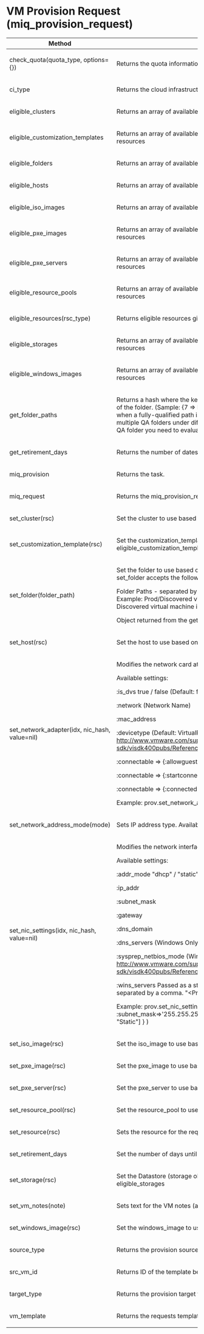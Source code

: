 # VM Provision Request (miq\_provision\_request)

<table>
<colgroup>
<col style="width: 50%" />
<col style="width: 50%" />
</colgroup>
<thead>
<tr class="header">
<th>Method</th>
<th>Use</th>
</tr>
</thead>
<tbody>
<tr class="odd">
<td><p>check_quota(quota_type, options={})</p></td>
<td><p>Returns the quota information for the specified type</p></td>
</tr>
<tr class="even">
<td><p>ci_type</p></td>
<td><p>Returns the cloud infrastructure type: vm</p></td>
</tr>
<tr class="odd">
<td><p>eligible_clusters</p></td>
<td><p>Returns an array of available Cluster objects filtered by previously selected resources</p></td>
</tr>
<tr class="even">
<td><p>eligible_customization_templates</p></td>
<td><p>Returns an array of available Customization Templates filtered by previously selected resources</p></td>
</tr>
<tr class="odd">
<td><p>eligible_folders</p></td>
<td><p>Returns an array of available Folder objects filtered by previously selected resources</p></td>
</tr>
<tr class="even">
<td><p>eligible_hosts</p></td>
<td><p>Returns an array of available Host objects filtered by previously selected resources</p></td>
</tr>
<tr class="odd">
<td><p>eligible_iso_images</p></td>
<td><p>Returns an array of available ISO image objects filtered by previously selected resources</p></td>
</tr>
<tr class="even">
<td><p>eligible_pxe_images</p></td>
<td><p>Returns an array of available PXE Image objects filtered by previously selected resources</p></td>
</tr>
<tr class="odd">
<td><p>eligible_pxe_servers</p></td>
<td><p>Returns an array of available PXE Server objects filtered by previously selected resources</p></td>
</tr>
<tr class="even">
<td><p>eligible_resource_pools</p></td>
<td><p>Returns an array of available Resource Pool objects filtered by previously selected resources</p></td>
</tr>
<tr class="odd">
<td><p>eligible_resources(rsc_type)</p></td>
<td><p>Returns eligible resources given the type specified</p></td>
</tr>
<tr class="even">
<td><p>eligible_storages</p></td>
<td><p>Returns an array of available Storage (Datastore) objects filtered by previously selected resources</p></td>
</tr>
<tr class="odd">
<td><p>eligible_windows_images</p></td>
<td><p>Returns an array of available Windows Image objects filtered by previously selected resources</p></td>
</tr>
<tr class="even">
<td><p>get_folder_paths</p></td>
<td><p>Returns a hash where the key is an index and the value is the fully-qualified path name of the folder. (Sample: {7 ⇒ Dev/Dept1/QA, 8 ⇒ Test/Dept2/QA}) This format is useful when a fully-qualified path is required to match the folder name. For example, if you had multiple QA folders under different departments in the sample above. To find the proper QA folder you need to evaluate the entire folder path.</p></td>
</tr>
<tr class="odd">
<td><p>get_retirement_days</p></td>
<td><p>Returns the number of dates until retirement</p></td>
</tr>
<tr class="even">
<td><p>miq_provision</p></td>
<td><p>Returns the task.</p></td>
</tr>
<tr class="odd">
<td><p>miq_request</p></td>
<td><p>Returns the miq_provision_requests miq_request object</p></td>
</tr>
<tr class="even">
<td><p>set_cluster(rsc)</p></td>
<td><p>Set the cluster to use based on object returned from eligible_clusters</p></td>
</tr>
<tr class="odd">
<td><p>set_customization_template(rsc)</p></td>
<td><p>Set the customization_template to use based on object returned from eligible_customization_templates</p></td>
</tr>
<tr class="even">
<td><p>set_folder(folder_path)</p></td>
<td><p>Set the folder to use based on object returned from eligible_folders. In addition, set_folder accepts the following folder types:</p>
<p>Folder Paths - separated by forward slashes. (Must include Data-center name.) Example: Prod/Discovered virtual machine where Prod is the Data-center name and Discovered virtual machine is the folder name.</p>
<p>Object returned from the get_folder_paths method</p></td>
</tr>
<tr class="odd">
<td><p>set_host(rsc)</p></td>
<td><p>Set the host to use based on object returned from eligible_hosts</p></td>
</tr>
<tr class="even">
<td><p>set_network_adapter(idx, nic_hash, value=nil)</p></td>
<td><p>Modifies the network card attached to the VM container</p>
<p>Available settings:</p>
<p>:is_dvs true / false (Default: false)</p>
<p>:network (Network Name)</p>
<p>:mac_address</p>
<p>:devicetype (Default: VirtualPCNet32) Defined by VMware: <a href="http://www.vmware.com/support/developer/vc-sdk/visdk400pubs/ReferenceGuide/vim.vm.device.VirtualEthernetCard.html">http://www.vmware.com/support/developer/vc-sdk/visdk400pubs/ReferenceGuide/vim.vm.device.VirtualEthernetCard.html</a></p>
<p>:connectable ⇒ {:allowguestcontrol ⇒ true / false} (Default: true)</p>
<p>:connectable ⇒ {:startconnected ⇒ true / false} (Default: true)</p>
<p>:connectable ⇒ {:connected ⇒ true / false} (Default: true)</p>
<p>Example: prov.set_network_adapter(1, {:network ⇒ dvs_net1, :is_dvs ⇒ true} )</p></td>
</tr>
<tr class="odd">
<td><p>set_network_address_mode(mode)</p></td>
<td><p>Sets IP address type. Available modes are dhcp and static</p></td>
</tr>
<tr class="even">
<td><p>set_nic_settings(idx, nic_hash, value=nil)</p></td>
<td><p>Modifies the network interface settings at the operating system level</p>
<p>Available settings:</p>
<p>:addr_mode "dhcp" / "static" (Default: static)</p>
<p>:ip_addr</p>
<p>:subnet_mask</p>
<p>:gateway</p>
<p>:dns_domain</p>
<p>:dns_servers (Windows Only) Comma separated values</p>
<p>:sysprep_netbios_mode (Windows Only) Defined by VMware: <a href="http://www.vmware.com/support/developer/vc-sdk/visdk400pubs/ReferenceGuide/vim.vm.customization.IPSettings.NetBIOSMode.html">http://www.vmware.com/support/developer/vc-sdk/visdk400pubs/ReferenceGuide/vim.vm.customization.IPSettings.NetBIOSMode.html</a></p>
<p>:wins_servers Passed as a string specifying the Primary and Secondary WINS servers separated by a comma. "&lt;PrimaryWINS&gt;, &lt;SecondaryWINS&gt;"</p>
<p>Example: prov.set_nic_settings(1, {:ip_addr⇒10.226.133.55, :subnet_mask⇒'255.255.255.192', :gateway⇒'10.226.133.5', :addr_mode⇒["static", "Static"] } )</p></td>
</tr>
<tr class="odd">
<td><p>set_iso_image(rsc)</p></td>
<td><p>Set the iso_image to use based on object returned from eligible_iso_images</p></td>
</tr>
<tr class="even">
<td><p>set_pxe_image(rsc)</p></td>
<td><p>Set the pxe_image to use based on object returned from eligible_pxe_images</p></td>
</tr>
<tr class="odd">
<td><p>set_pxe_server(rsc)</p></td>
<td><p>Set the pxe_server to use based on object returned from eligible_pxe_servers</p></td>
</tr>
<tr class="even">
<td><p>set_resource_pool(rsc)</p></td>
<td><p>Set the resource_pool to use based on object returned from eligible_resource_pools</p></td>
</tr>
<tr class="odd">
<td><p>set_resource(rsc)</p></td>
<td><p>Sets the resource for the request. (Helper method, should not be called directly)</p></td>
</tr>
<tr class="even">
<td><p>set_retirement_days</p></td>
<td><p>Set the number of days until retirement.</p></td>
</tr>
<tr class="odd">
<td><p>set_storage(rsc)</p></td>
<td><p>Set the Datastore (storage object) to use based on object returned from eligible_storages</p></td>
</tr>
<tr class="even">
<td><p>set_vm_notes(note)</p></td>
<td><p>Sets text for the VM notes (aka annotation) field</p></td>
</tr>
<tr class="odd">
<td><p>set_windows_image(rsc)</p></td>
<td><p>Set the windows_image to use based on object returned from eligible_windows_images</p></td>
</tr>
<tr class="even">
<td><p>source_type</p></td>
<td><p>Returns the provision source type. (values are 'vm' or 'template')</p></td>
</tr>
<tr class="odd">
<td><p>src_vm_id</p></td>
<td><p>Returns ID of the template being cloned</p></td>
</tr>
<tr class="even">
<td><p>target_type</p></td>
<td><p>Returns the provision target type. (values are 'vm' or 'template')</p></td>
</tr>
<tr class="odd">
<td><p>vm_template</p></td>
<td><p>Returns the requests template</p></td>
</tr>
</tbody>
</table>

